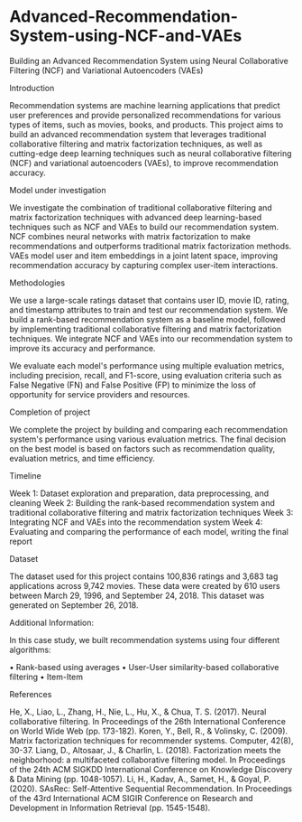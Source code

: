 # Advanced-Recommendation-System-using-NCF-and-VAEs
Building an Advanced Recommendation System using Neural Collaborative Filtering (NCF) and Variational Autoencoders (VAEs)

Introduction

Recommendation systems are machine learning applications that predict user preferences and provide personalized recommendations for various types of items, such as movies, books, and products. This project aims to build an advanced recommendation system that leverages traditional collaborative filtering and matrix factorization techniques, as well as cutting-edge deep learning techniques such as neural collaborative filtering (NCF) and variational autoencoders (VAEs), to improve recommendation accuracy.

Model under investigation

We investigate the combination of traditional collaborative filtering and matrix factorization techniques with advanced deep learning-based techniques such as NCF and VAEs to build our recommendation system. NCF combines neural networks with matrix factorization to make recommendations and outperforms traditional matrix factorization methods. VAEs model user and item embeddings in a joint latent space, improving recommendation accuracy by capturing complex user-item interactions.

Methodologies

We use a large-scale ratings dataset that contains user ID, movie ID, rating, and timestamp attributes to train and test our recommendation system. We build a rank-based recommendation system as a baseline model, followed by implementing traditional collaborative filtering and matrix factorization techniques. We integrate NCF and VAEs into our recommendation system to improve its accuracy and performance.

We evaluate each model's performance using multiple evaluation metrics, including precision, recall, and F1-score, using evaluation criteria such as False Negative (FN) and False Positive (FP) to minimize the loss of opportunity for service providers and resources.

Completion of project

We complete the project by building and comparing each recommendation system's performance using various evaluation metrics. The final decision on the best model is based on factors such as recommendation quality, evaluation metrics, and time efficiency.

Timeline

Week 1: Dataset exploration and preparation, data preprocessing, and cleaning
Week 2: Building the rank-based recommendation system and traditional collaborative filtering and matrix factorization techniques
Week 3: Integrating NCF and VAEs into the recommendation system
Week 4: Evaluating and comparing the performance of each model, writing the final report

Dataset

The dataset used for this project contains 100,836 ratings and 3,683 tag applications across 9,742 movies. These data were created by 610 users between March 29, 1996, and September 24, 2018. This dataset was generated on September 26, 2018.

Additional Information:

In this case study, we built recommendation systems using four different algorithms:

• Rank-based using averages
• User-User similarity-based collaborative filtering
• Item-Item


References

He, X., Liao, L., Zhang, H., Nie, L., Hu, X., & Chua, T. S. (2017). Neural collaborative filtering. In Proceedings of the 26th International Conference on World Wide Web (pp. 173-182).
Koren, Y., Bell, R., & Volinsky, C. (2009). Matrix factorization techniques for recommender systems. Computer, 42(8), 30-37.
Liang, D., Altosaar, J., & Charlin, L. (2018). Factorization meets the neighborhood: a multifaceted collaborative filtering model. In Proceedings of the 24th ACM SIGKDD International Conference on Knowledge Discovery & Data Mining (pp. 1048-1057).
Li, H., Kadav, A., Samet, H., & Goyal, P. (2020). SAsRec: Self-Attentive Sequential Recommendation. In Proceedings of the 43rd International ACM SIGIR Conference on Research and Development in Information Retrieval (pp. 1545-1548).


